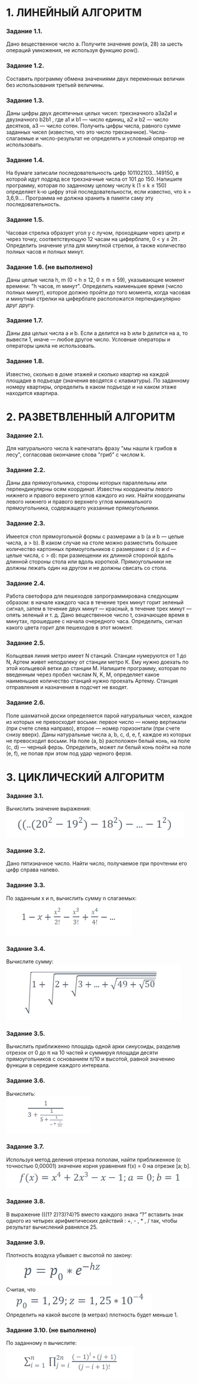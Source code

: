 # 1. ЛИНЕЙНЫЙ АЛГОРИТМ

### Задание 1.1.

Дано вещественное число а. Получите значение pow(a, 28)  за шесть операций умножения, не используя функцию pow().

### Задание 1.2.

Составить программу обмена значениями двух переменных величин без использования третьей величины.

### Задание 1.3.

Даны цифры двух десятичных целых чисел: трехзначного a3a2a1 и двузначного b2b1 , где a1 и b1 — число единиц, a2 и b2 — число десятков, a3 — число сотен. Получить цифры числа, равного сумме заданных чисел (известно, что это число трехзначное). Числа-слагаемые и число-результат не определять и условный оператор не использовать.

### Задание 1.4.

На бумаге записали последовательность цифр 101102103...149150, в которой идут подряд все трехзначные числа от 101 до 150. Напишите программу, которая по заданному целому числу k (1 ≤ k ≤ 150) определяет k-ю цифру этой последовательности, если известно, что k = 3,6,9.... Программа не должна хранить в памяти саму эту последовательность.

### Задание 1.5.

Часовая стрелка образует угол y с лучом, проходящим через центр и через точку, соответствующую 12 часам на циферблате, 0 < y ≤ 2π . Определить значение угла для минутной стрелки, а также количество полных часов и полных минут.

### Задание 1.6. (не выполнено)

Даны целые числа h, m (0 < h ≤ 12, 0 ≤ m ≤ 59), указывающие момент времени: "h часов, m минут". Определить наименьшее время (число полных минут), которое должно пройти до того момента, когда часовая и минутная стрелки на циферблате расположатся перпендикулярно друг другу.

### Задание 1.7.

Даны два целых числа a и b. Если a делится на b или b делится на a, то вывести 1, иначе — любое другое число. Условные операторы и операторы цикла не использовать.

### Задание 1.8.

Известно, сколько в доме этажей и сколько квартир на каждой площадке в подъезде (значения вводятся с клавиатуры). По заданному номеру квартиры, определить в каком подъезде и на каком этаже находится квартира.

# 2. РАЗВЕТВЛЕННЫЙ АЛГОРИТМ

### Задание 2.1.

Для натурального числа k напечатать фразу "мы нашли k грибов в лесу", согласовав окончание слова "гриб" с числом k.

### Задание 2.2.

Даны два прямоугольника, стороны которых параллельны или перпендикулярны осям координат. Известны координаты левого нижнего и правого верхнего углов каждого из них. Найти координаты левого нижнего и правого верхнего углов минимального прямоугольника, содержащего указанные прямоугольники.

### Задание 2.3.

Имеется стол прямоугольной формы с размерами a b (a и b — целые числа, a > b). В каком случае на столе можно разместить большее количество картонных прямоугольников с размерами c d (c и d — целые числа, c > d): при размещении их длинной стороной вдоль длинной стороны стола или вдоль короткой. Прямоугольники не должны лежать один на другом и не должны свисать со стола.

### Задание 2.4.

Работа светофора для пешеходов запрограммирована следующим образом: в начале каждого часа в течение трех минут горит зеленый сигнал, затем в течение двух минут — красный, в течение трех минут — опять зеленый и т. д. Дано вещественное число t, означающее время в минутах, прошедшее с начала очередного часа. Определить, сигнал какого цвета горит для пешеходов в этот момент.

### Задание 2.5.

Кольцевая линия метро имеет N станций. Станции нумеруются от 1 до N, Артем живет неподалеку от станции метро К. Ему нужно доехать по этой кольцевой ветки до станции M. Напишите программу, которая по введенным через пробел числам N, K, M, определяет какое наименьшее количество станций нужно проехать Артему. Станция отправления и назначения в подсчет не входят.

### Задание 2.6.

Поле шахматной доски определяется парой натуральных чисел, каждое из которых не превосходит восьми: первое число — номер вертикали (при счете слева направо), второе — номер горизонтали (при счете снизу вверх). Даны натуральные числа a, b, c, d, e, f, каждое из которых не превосходит восьми. На поле (a, b) расположен белый конь, на поле (c, d) — черный ферзь. Определить, может ли белый конь пойти на поле (e, f), не попав при этом под удар черного ферзя.

# 3. ЦИКЛИЧЕСКИЙ АЛГОРИТМ

### Задание 3.1.

Вычислить значение выражения:\
![](https://github.com/eglogger/NSU/blob/main/course1/flyproof-skillspace/module1/img/3.1.png)

### Задание 3.2.

Дано пятизначное число. Найти число, получаемое при прочтении его цифр справа налево.

### Задание 3.3.

По заданным x и n, вычислить сумму n слагаемых:\
![](https://github.com/eglogger/NSU/blob/main/course1/flyproof-skillspace/module1/img/3.3.png)

### Задание 3.4.

Вычислите сумму:\
![](https://github.com/eglogger/NSU/blob/main/course1/flyproof-skillspace/module1/img/3.4.png)

### Задание 3.5.

Вычислить приближенно площадь одной арки синусоиды, разделив отрезок от 0 до π на 10 частей и суммируя площади десяти прямоугольников с основанием π/10 и высотой, равной значению функции в середине каждого интервала.

### Задание 3.6.

Вычислить:\
![](https://github.com/eglogger/NSU/blob/main/course1/flyproof-skillspace/module1/img/3.6.png)

### Задание 3.7.

Используя метод деления отрезка пополам, найти приближенное (с точностью 0,00001) значение корня уравнения f(x) = 0 на отрезке [a; b].\
![](https://github.com/eglogger/NSU/blob/main/course1/flyproof-skillspace/module1/img/3.7.png)

### Задание 3.8.

В выражение (((1? 2)?3)?4)?5 вместо каждого знака “?” вставить знак одного из четырех арифметических действий : +, - , * , / так, чтобы результат вычислений равнялся 25.

### Задание 3.9.

Плотность воздуха убывает с высотой по закону:\
![](https://github.com/eglogger/NSU/blob/main/course1/flyproof-skillspace/module1/img/3.9.1.png)\
Считая, что\
![](https://github.com/eglogger/NSU/blob/main/course1/flyproof-skillspace/module1/img/3.9.2.png)\
Определить на какой высоте (в метрах) плотность будет меньше 1.

### Задание 3.10. (не выполнено)

По заданному n вычислите:\
 ![](https://github.com/eglogger/NSU/blob/main/course1/flyproof-skillspace/module1/img/3.10.png)
